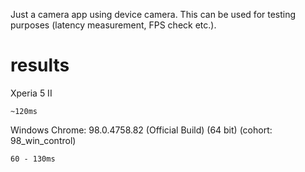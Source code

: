 Just a camera app using device camera. This can be used for testing purposes (latency measurement, FPS check etc.).

# results

Xperia 5 II
```
~120ms
```

Windows Chrome: 98.0.4758.82 (Official Build) (64 bit) (cohort: 98_win_control)
```
60 - 130ms
```
